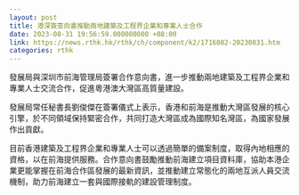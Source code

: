 ```yaml
---
layout: post
title: 港深簽意向書推動兩地建築及工程界企業和專業人士合作
date: 2023-08-31 19:56:59.000000000 +08:00
link: https://news.rthk.hk/rthk/ch/component/k2/1716082-20230831.htm
categories: rthk
---
```


發展局與深圳市前海管理局簽署合作意向書，進一步推動兩地建築及工程界企業和專業人士交流合作，促進粵港澳大灣區高質量建設。

發展局常任秘書長劉俊傑在簽署儀式上表示，香港和前海是推動大灣區發展的核心引擎，於不同領域保持緊密合作，共同打造大灣區成為國際知名灣區，為國家發展作出貢獻。

目前香港建築及工程界企業和專業人士可以透過簡單的備案制度，取得內地相應的資格，以在前海提供服務。合作意向書鼓勵推動前海建立項目資料庫，協助本港企業更能掌握在前海合作區發展的最新資訊，並推動建立常態化的兩地互派人員交流機制，助力前海建立一套與國際接軌的建設管理制度。
